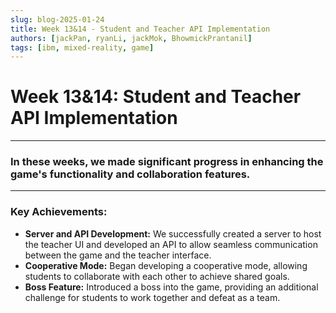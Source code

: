 ```yaml
---
slug: blog-2025-01-24
title: Week 13&14 - Student and Teacher API Implementation
authors: [jackPan, ryanLi, jackMok, BhowmickPrantanil]
tags: [ibm, mixed-reality, game]
---
```


# Week 13&14: Student and Teacher API Implementation

---

### In these weeks, we made significant progress in enhancing the game's functionality and collaboration features.

---

### Key Achievements:

- **Server and API Development:** We successfully created a server to host the teacher UI and developed an API to allow seamless communication between the game and the teacher interface.
- **Cooperative Mode:** Began developing a cooperative mode, allowing students to collaborate with each other to achieve shared goals.
- **Boss Feature:** Introduced a boss into the game, providing an additional challenge for students to work together and defeat as a team.
